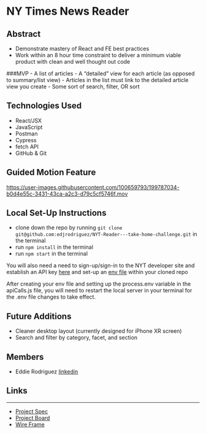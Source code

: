 # NY Times News Reader

## Abstract
   - Demonstrate mastery of React and FE best practices
   - Work within an 8 hour time constraint to deliver a minimum viable product with clean and well thought out code

   ###MVP 
       - A list of articles
       - A “detailed” view for each article (as opposed to summary/list view)
       - Articles in the list must link to the detailed article view you create
       - Some sort of search, filter, OR sort

## Technologies Used
- React/JSX
- JavaScript
- Postman
- Cypress
- fetch API 
- GitHub & Git

## Guided Motion Feature
https://user-images.githubusercontent.com/100659793/199787034-b0d4e55c-3431-43ca-a2c3-d79c5cf5746f.mov

## Local Set-Up Instructions
* clone down the repo by running `git clone git@github.com:edjrodriguez/NYT-Reader---take-home-challenge.git` in the terminal
* run `npm install` in the terminal
* run `npm start` in the terminal

You will also need a need to sign-up/sign-in to the NYT developer site and establish an API key [here](https://developer.nytimes.com/get-started) and set-up an [env file](https://dev.to/anuradhasivasubramanian/5-things-to-remember-when-using-an-env-file-to-store-you-api-key-in-a-react-app-4f2o) within your cloned repo

After creating your env file and setting up the process.env variable in the apiCalls.js file, you will need to restart the local server in your terminal for the .env file changes to take effect.

## Future Additions 
 * Cleaner desktop layout (currently designed for iPhone XR screen)
 * Search and filter by category, facet, and section

## Members
- Eddie Rodriguez [linkedin](https://www.linkedin.com/in/edward-rodriguez-1b497423b/)

## Links
__________________________
- [Project Spec](https://mod4.turing.edu/projects/take_home/take_home_fe)
- [Project Board](https://github.com/users/edjrodriguez/projects/1/views/1)
- [Wire Frame](https://www.figma.com/file/whEeOywZ65Cjjmblzlc2IG/New-York-Times-News-Reader?node-id=1%3A40)
